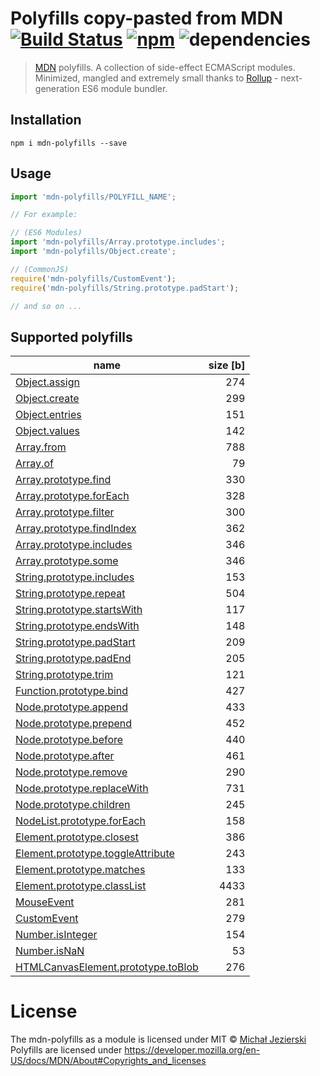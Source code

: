 # Polyfills copy-pasted from MDN [![Build Status](https://travis-ci.org/msn0/mdn-polyfills.svg?branch=master)](http://travis-ci.org/msn0/mdn-polyfills) [![npm](https://img.shields.io/npm/dt/mdn-polyfills.svg)](https://www.npmjs.com/package/mdn-polyfills) ![dependencies](https://david-dm.org/msn0/mdn-polyfills.svg)

> [MDN](https://developer.mozilla.org) polyfills. A collection of side-effect ECMAScript modules. Minimized, mangled and extremely small thanks to [Rollup](https://rollupjs.org) - next-generation ES6 module bundler.

## Installation

```
npm i mdn-polyfills --save
```

## Usage

```js
import 'mdn-polyfills/POLYFILL_NAME';

// For example:

// (ES6 Modules)
import 'mdn-polyfills/Array.prototype.includes';
import 'mdn-polyfills/Object.create';

// (CommonJS)
require('mdn-polyfills/CustomEvent');
require('mdn-polyfills/String.prototype.padStart');

// and so on ...
```

## Supported polyfills

|name|size [b]|
|----|-------:|
|[Object.assign](https://developer.mozilla.org/en/docs/Web/JavaScript/Reference/Global_Objects/Object/assign#Polyfill)|274|
|[Object.create](https://developer.mozilla.org/en-US/docs/Web/JavaScript/Reference/Global_Objects/Object/create#Polyfill)|299|
|[Object.entries](https://developer.mozilla.org/en-US/docs/Web/JavaScript/Reference/Global_Objects/Object/entries)|151|
|[Object.values](https://developer.mozilla.org/en-US/docs/Web/JavaScript/Reference/Global_Objects/Object/values)|142|
|[Array.from](https://developer.mozilla.org/en/docs/Web/JavaScript/Reference/Global_Objects/Array/from?v=control#Polyfill)|788|
|[Array.of](https://developer.mozilla.org/en-US/docs/Web/JavaScript/Reference/Global_Objects/Array/of#Polyfill)|79|
|[Array.prototype.find](https://developer.mozilla.org/en/docs/Web/JavaScript/Reference/Global_Objects/Array/find?v=control#Polyfill)|330|
|[Array.prototype.forEach](https://developer.mozilla.org/en/docs/Web/JavaScript/Reference/Global_Objects/Array/forEach?v=control#Polyfill)|328|
|[Array.prototype.filter](https://developer.mozilla.org/en/docs/Web/JavaScript/Reference/Global_Objects/Array/filter?v=control#Polyfill)|300|
|[Array.prototype.findIndex](https://developer.mozilla.org/en-US/docs/Web/JavaScript/Reference/Global_Objects/Array/findIndex?v=control#Polyfill)|362|
|[Array.prototype.includes](https://developer.mozilla.org/en/docs/Web/JavaScript/Reference/Global_Objects/Array/includes?v=control#Polyfill)|346|
|[Array.prototype.some](https://developer.mozilla.org/en-US/docs/Web/JavaScript/Reference/Global_Objects/Array/some#Polyfill)|346|
|[String.prototype.includes](https://developer.mozilla.org/en/docs/Web/JavaScript/Reference/Global_Objects/String/includes#Polyfill)|153|
|[String.prototype.repeat](https://developer.mozilla.org/en-US/docs/Web/JavaScript/Reference/Global_Objects/String/repeat#Polyfill)|504|
|[String.prototype.startsWith](https://developer.mozilla.org/en/docs/Web/JavaScript/Reference/Global_Objects/String/startsWith#Polyfill)|117|
|[String.prototype.endsWith](https://developer.mozilla.org/en/docs/Web/JavaScript/Reference/Global_Objects/String/endsWith#Polyfill)|148|
|[String.prototype.padStart](https://developer.mozilla.org/en-US/docs/Web/JavaScript/Reference/Global_Objects/String/padStart#Polyfill)|209|
|[String.prototype.padEnd](https://developer.mozilla.org/en-US/docs/Web/JavaScript/Reference/Global_Objects/String/padEnd#Polyfill)|205|
|[String.prototype.trim](https://developer.mozilla.org/en-US/docs/Web/JavaScript/Reference/Global_Objects/String/Trim#Polyfill)|121|
|[Function.prototype.bind](https://developer.mozilla.org/en/docs/Web/JavaScript/Reference/Global_objects/Function/bind#Polyfill)|427|
|[Node.prototype.append](https://developer.mozilla.org/en-US/docs/Web/API/ParentNode/append#Polyfill)|433|
|[Node.prototype.prepend](https://developer.mozilla.org/en-US/docs/Web/API/ParentNode/prepend#Polyfill)|452|
|[Node.prototype.before](https://developer.mozilla.org/en-US/docs/Web/API/ChildNode/before#Polyfill)|440|
|[Node.prototype.after](https://developer.mozilla.org/en-US/docs/Web/API/ChildNode/after#Polyfill)|461|
|[Node.prototype.remove](https://developer.mozilla.org/en-US/docs/Web/API/ChildNode/remove#Polyfill)|290|
|[Node.prototype.replaceWith](https://developer.mozilla.org/en-US/docs/Web/API/ChildNode/replaceWith#Polyfill)|731|
|[Node.prototype.children](https://developer.mozilla.org/en-US/docs/Web/API/ParentNode/children#Polyfill)|245|
|[NodeList.prototype.forEach](https://developer.mozilla.org/en-US/docs/Web/API/NodeList/forEach#Polyfill)|158|
|[Element.prototype.closest](https://developer.mozilla.org/en-US/docs/Web/API/Element/closest#Polyfill)|386|
|[Element.prototype.toggleAttribute](https://developer.mozilla.org/en-US/docs/Web/API/Element/toggleAttribute#Polyfill)|243|
|[Element.prototype.matches](https://developer.mozilla.org/en-US/docs/Web/API/Element/matches#Polyfill)|133|
|[Element.prototype.classList](https://developer.mozilla.org/en-US/docs/Web/API/Element/classList#Polyfill)|4433|
|[MouseEvent](https://developer.mozilla.org/en-US/docs/Web/API/MouseEvent/MouseEvent#Polyfill)|281|
|[CustomEvent](https://developer.mozilla.org/en-US/docs/Web/API/CustomEvent/CustomEvent#Polyfill)|279|
|[Number.isInteger](https://developer.mozilla.org/en-US/docs/Web/JavaScript/Reference/Global_Objects/Number/isInteger#Polyfill)|154|
|[Number.isNaN](https://developer.mozilla.org/en-US/docs/Web/JavaScript/Reference/Global_Objects/Number/isNaN#Polyfill)|53|
|[HTMLCanvasElement.prototype.toBlob](https://developer.mozilla.org/en-US/docs/Web/API/HTMLCanvasElement/toBlob#Polyfill)|276|

# License

The mdn-polyfills as a module is licensed under MIT © [Michał Jezierski](https://github.com/msn0)<br/>
Polyfills are licensed under https://developer.mozilla.org/en-US/docs/MDN/About#Copyrights_and_licenses
